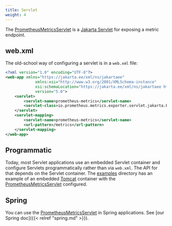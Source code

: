 ```yaml
---
title: Servlet
weight: 4
---
```


The
[PrometheusMetricsServlet](/client_java/api/io/prometheus/metrics/exporter/servlet/jakarta/PrometheusMetricsServlet.html)
is a [Jakarta Servlet](https://jakarta.ee/specifications/servlet/) for exposing a metric endpoint.

## web.xml

The old-school way of configuring a servlet is in a `web.xml` file:

```xml
<?xml version="1.0" encoding="UTF-8"?>
<web-app xmlns="https://jakarta.ee/xml/ns/jakartaee"
             xmlns:xsi="http://www.w3.org/2001/XMLSchema-instance"
             xsi:schemaLocation="https://jakarta.ee/xml/ns/jakartaee https://jakarta.ee/xml/ns/jakartaee/web-app_5_0.xsd"
             version="5.0">
    <servlet>
        <servlet-name>prometheus-metrics</servlet-name>
        <servlet-class>io.prometheus.metrics.exporter.servlet.jakarta.PrometheusMetricsServlet</servlet-class>
    </servlet>
    <servlet-mapping>
        <servlet-name>prometheus-metrics</servlet-name>
        <url-pattern>/metrics</url-pattern>
    </servlet-mapping>
</web-app>
```

## Programmatic

Today, most Servlet applications use an embedded Servlet container and configure Servlets
programmatically rather than via `web.xml`.
The API for that depends on the Servlet container.
The [examples](https://github.com/prometheus/client_java/tree/1.0.x/examples) directory has an
example of an embedded
[Tomcat](https://tomcat.apache.org/) container with the
[PrometheusMetricsServlet](/client_java/api/io/prometheus/metrics/exporter/servlet/jakarta/PrometheusMetricsServlet.html)
configured.

## Spring

You can use the [PrometheusMetricsServlet](/client_java/api/io/prometheus/metrics/exporter/servlet/jakarta/PrometheusMetricsServlet.html) in Spring applications.
See [our Spring doc]({{< relref "spring.md" >}}).

